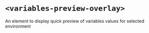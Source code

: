 # `<variables-preview-overlay>`

An element to display quick preview of variables values for selected environment

